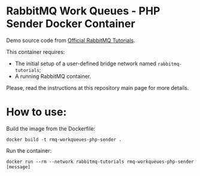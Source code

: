 # RabbitMQ Work Queues - PHP Sender Docker Container

Demo source code from [Official RabbitMQ Tutorials](https://www.rabbitmq.com/tutorials/tutorial-two-php.html).

This container requires:
- The initial setup of a user-defined bridge network named `rabbitmq-tutorials`;
- A running RabbitMQ container. 

Please, read the instructions at this repository main page for more details.

# How to use:

Build the image from the Dockerfile:

```
docker build -t rmq-workqueues-php-sender .
```

Run the container:

```
docker run --rm --network rabbitmq-tutorials rmq-workqueues-php-sender [message]
```
